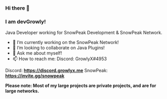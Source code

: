 ### Hi there 👋

### I am **devGrowly!**  

Java Developer working for SnowPeak Development & SnowPeak Network.

- 🔭 I’m currently working on the SnowPeak Network!
- 👯 I’m looking to collaborate on Java Plugins!
- 💬 Ask me about myself!
- 📫 How to reach me: Discord: GrowlyX#4953

Discord: **https://discord.growlyx.me**
SnowPeak: **https://invite.gg/snowpeak**

**Please note: Most of my large projects are private projects, and are for large networks.**
